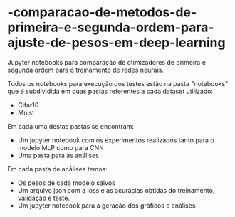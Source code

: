 # -comparacao-de-metodos-de-primeira-e-segunda-ordem-para-ajuste-de-pesos-em-deep-learning
Jupyter notebooks para comparação de otimizadores de primeira e segunda ordem para o treinamento de redes neurais.


Todos os notebooks para execução dos testes estão na pasta "notebooks" que é subdividida em duas pastas referentes a cada dataset utilizado:

* Cifar10
* Mnist


 Em cada uma destas pastas se encontram:
 
 * Um jupyter notebook com os experimentos realizados tanto para o modelo MLP como para CNN
* Uma pasta para as análises

Em cada pasta de análises temos:

* Os pesos de cada modelo salvos
* Um arquivo json com a loss e as acurácias obtidas do treinamento, validação e teste.
* Um jupyter notebook para a geração dos gráficos e análises

 
